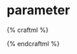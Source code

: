 # parameter

{% craftml %}
<craft>
  <craft name="n-by-n-cubes">
    <param name="n" type="int" default="3"/>
    <col spacing="2">
      <repeat n="{:n:}">
        <row spacing="2">
          <repeat n="{:n:}">
            <cube></cube>
          </repeat>
        </row>
      </repeat>        
    </col>
  </craft>

  <!-- Try it! Change n="3" to n="5" -->
  <n-by-n-cubes n="3"></n-by-n-cubes>

</craft>
{% endcraftml %}
